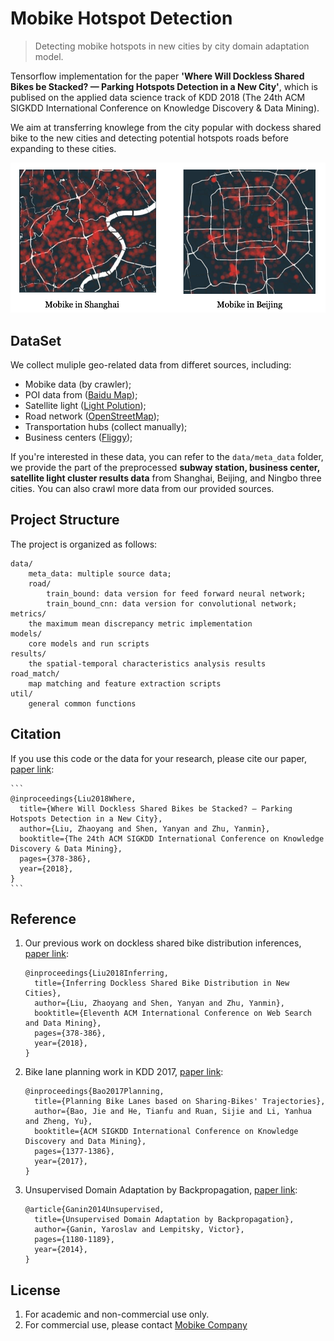 # Mobike Hotspot Detection

> Detecting mobike hotspots in new cities by city domain adaptation model.

Tensorflow implementation for the paper **'Where Will Dockless Shared Bikes be Stacked? — Parking Hotspots Detection in a New City'**, which is publised on the applied data science track of KDD 2018 (The 24th ACM SIGKDD International Conference on Knowledge Discovery & Data Mining). 

We aim at transferring knowlege from the city popular with dockess shared bike to the new cities and detecting potential hotspots roads before expanding to these cities.

![Mobike distributions in Shanghai](data/png/mobike_sh_bj.png)



## DataSet

We collect muliple geo-related data from differet sources, including:
 
 * Mobike data (by crawler);
 * POI data from ([Baidu Map](http://lbsyun.baidu.com)); 
 * Satellite light ([Light Polution](https://www.lightpollutionmap.info));  
 * Road network ([OpenStreetMap](https://openstreetmap.org));
 * Transportation hubs (collect manually);
 * Business centers ([Fliggy](https://www.fliggy.com));

If you're interested in these data, you can refer to the `data/meta_data` folder, we provide the part of the preprocessed **subway station, business center, satellite light cluster results data** from Shanghai, Beijing, and Ningbo three cities. You can also crawl more data from our provided sources.



## Project Structure

The project is organized as follows: 
	
```
data/
	meta_data: multiple source data;
	road/
		train_bound: data version for feed forward neural network;
		train_bound_cnn: data version for convolutional network;
metrics/
	the maximum mean discrepancy metric implementation
models/
	core models and run scripts
results/
	the spatial-temporal characteristics analysis results
road_match/
	map matching and feature extraction scripts
util/
	general common functions
```

## Citation

If you use this code or the data for your research, please cite our paper, [paper link](https://dl.acm.org/citation.cfm?id=3219920):

	```
	@inproceedings{Liu2018Where,
	  title={Where Will Dockless Shared Bikes be Stacked? — Parking Hotspots Detection in a New City},
	  author={Liu, Zhaoyang and Shen, Yanyan and Zhu, Yanmin},
	  booktitle={The 24th ACM SIGKDD International Conference on Knowledge Discovery & Data Mining},
	  pages={378-386},
	  year={2018},
	}
	```

## Reference
1. Our previous work on dockless shared bike distribution inferences, [paper link](http://delivery.acm.org/10.1145/3160000/3159708/p378-liu.pdf?ip=58.196.134.62&id=3159708&acc=ACTIVE%20SERVICE&key=BF85BBA5741FDC6E%2E17676C47DFB149BF%2E4D4702B0C3E38B35%2E4D4702B0C3E38B35&__acm__=1528063105_1c4cb13b6ecdb7cf567e551a8aea900c):

	```
	@inproceedings{Liu2018Inferring,
	  title={Inferring Dockless Shared Bike Distribution in New Cities},
	  author={Liu, Zhaoyang and Shen, Yanyan and Zhu, Yanmin},
	  booktitle={Eleventh ACM International Conference on Web Search and Data Mining},
	  pages={378-386},
	  year={2018},
	}
	```

2. Bike lane planning work in KDD 2017, [paper link](https://www.microsoft.com/en-us/research/wp-content/uploads/2017/06/main-1.pdf):

	```
	@inproceedings{Bao2017Planning,
	  title={Planning Bike Lanes based on Sharing-Bikes' Trajectories},
	  author={Bao, Jie and He, Tianfu and Ruan, Sijie and Li, Yanhua and Zheng, Yu},
	  booktitle={ACM SIGKDD International Conference on Knowledge Discovery and Data Mining},
	  pages={1377-1386},
	  year={2017},
	}
	```

3. Unsupervised Domain Adaptation by Backpropagation, [paper link](http://proceedings.mlr.press/v37/ganin15.pdf):

	```
	@article{Ganin2014Unsupervised,
	  title={Unsupervised Domain Adaptation by Backpropagation},
	  author={Ganin, Yaroslav and Lempitsky, Victor},
	  pages={1180-1189},
	  year={2014},
	}
	```


## License

1. For academic and non-commercial use only.
2. For commercial use, please contact [Mobike Company](https://mobike.com/cn/)
    
    
